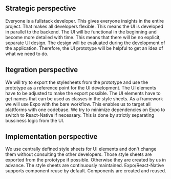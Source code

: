 ## Strategic perspective

Everyone is a fullstack developer. This gives everyone insights in the entire project. That makes all developers flexible. This means the UI is developed in parallel to the backend. The UI will be functional in the beginning and become more detailed with time. This means that there will be no explicit, separate UI design. The design will be evaluated during the development of the application. Therefore, the UI prototype will be helpful to get an idea of what we need to do.

## Itegration perspective

We will try to export the stylesheets from the prototype and use the prototype as a reference point for the UI development. The UI elements have to be adjusted to make the export possible. The UI elements have to get names that can be used as classes in the style sheets. As a framework we will use Expo with the bare workflow. This enables us to target all plattforms with one codebase. We try to minimize dependencies on Expo to switch to React-Native if necessary. This is done by strictly separating bussiness logic from the UI. 

## Implementation perspective

We use centrally defined style sheets for UI elements and don't change them without consulting the other developers. Those style sheets are exported from the prototype if possible. Otherwise they are created by us in advance. The style sheets are continuously maintained. Expo/React-Native supports component reuse by default. Components are created and reused. 
